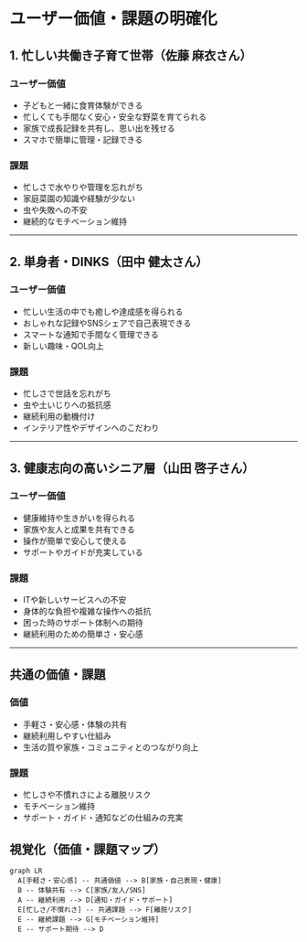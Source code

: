 <!-- filepath: /workspaces/FarmVerse/docs/1_CultivationDiary/basic_design/05_ユーザー価値課題.md -->
# ユーザー価値・課題の明確化

## 1. 忙しい共働き子育て世帯（佐藤 麻衣さん）
### ユーザー価値
- 子どもと一緒に食育体験ができる
- 忙しくても手間なく安心・安全な野菜を育てられる
- 家族で成長記録を共有し、思い出を残せる
- スマホで簡単に管理・記録できる
### 課題
- 忙しさで水やりや管理を忘れがち
- 家庭菜園の知識や経験が少ない
- 虫や失敗への不安
- 継続的なモチベーション維持

---

## 2. 単身者・DINKS（田中 健太さん）
### ユーザー価値
- 忙しい生活の中でも癒しや達成感を得られる
- おしゃれな記録やSNSシェアで自己表現できる
- スマートな通知で手間なく管理できる
- 新しい趣味・QOL向上
### 課題
- 忙しさで世話を忘れがち
- 虫や土いじりへの抵抗感
- 継続利用の動機付け
- インテリア性やデザインへのこだわり

---

## 3. 健康志向の高いシニア層（山田 啓子さん）
### ユーザー価値
- 健康維持や生きがいを得られる
- 家族や友人と成果を共有できる
- 操作が簡単で安心して使える
- サポートやガイドが充実している
### 課題
- ITや新しいサービスへの不安
- 身体的な負担や複雑な操作への抵抗
- 困った時のサポート体制への期待
- 継続利用のための簡単さ・安心感

---

## 共通の価値・課題
### 価値
- 手軽さ・安心感・体験の共有
- 継続利用しやすい仕組み
- 生活の質や家族・コミュニティとのつながり向上
### 課題
- 忙しさや不慣れさによる離脱リスク
- モチベーション維持
- サポート・ガイド・通知などの仕組みの充実

## 視覚化（価値・課題マップ）

```mermaid
graph LR
  A[手軽さ・安心感] -- 共通価値 --> B[家族・自己表現・健康]
  B -- 体験共有 --> C[家族/友人/SNS]
  A -- 継続利用 --> D[通知・ガイド・サポート]
  E[忙しさ/不慣れさ] -- 共通課題 --> F[離脱リスク]
  E -- 継続課題 --> G[モチベーション維持]
  E -- サポート期待 --> D
```
